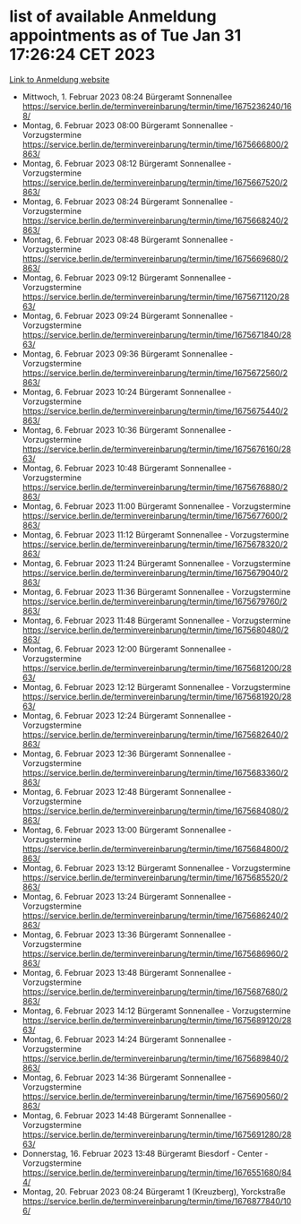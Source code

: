 # list of available Anmeldung appointments as of Tue Jan 31 17:26:24 CET 2023
[Link to Anmeldung website](https://service.berlin.de/terminvereinbarung/termin/tag.php?termin=0&anliegen[]=120686&dienstleisterlist=122210,122217,327316,122219,327312,122227,327314,122231,327346,122243,327348,122252,329742,122260,329745,122262,329748,122254,329751,122271,327278,122273,327274,122277,327276,330436,122280,327294,122282,327290,122284,327292,327539,122291,327270,122285,327266,122286,327264,122296,327268,150230,329760,122301,327282,122297,327286,122294,327284,122312,329763,122314,329775,122304,327330,122311,327334,122309,327332,122281,327352,122279,329772,122276,327324,122274,327326,122267,329766,122246,327318,122251,327320,122257,327322,122208,327298,122226,327300,121362,121364&herkunft=http%3A%2F%2Fservice.berlin.de%2Fdienstleistung%2F120686%2F)
- Mittwoch, 1. Februar 2023 08:24 Bürgeramt Sonnenallee https://service.berlin.de/terminvereinbarung/termin/time/1675236240/168/
- Montag, 6. Februar 2023 08:00 Bürgeramt Sonnenallee - Vorzugstermine https://service.berlin.de/terminvereinbarung/termin/time/1675666800/2863/
- Montag, 6. Februar 2023 08:12 Bürgeramt Sonnenallee - Vorzugstermine https://service.berlin.de/terminvereinbarung/termin/time/1675667520/2863/
- Montag, 6. Februar 2023 08:24 Bürgeramt Sonnenallee - Vorzugstermine https://service.berlin.de/terminvereinbarung/termin/time/1675668240/2863/
- Montag, 6. Februar 2023 08:48 Bürgeramt Sonnenallee - Vorzugstermine https://service.berlin.de/terminvereinbarung/termin/time/1675669680/2863/
- Montag, 6. Februar 2023 09:12 Bürgeramt Sonnenallee - Vorzugstermine https://service.berlin.de/terminvereinbarung/termin/time/1675671120/2863/
- Montag, 6. Februar 2023 09:24 Bürgeramt Sonnenallee - Vorzugstermine https://service.berlin.de/terminvereinbarung/termin/time/1675671840/2863/
- Montag, 6. Februar 2023 09:36 Bürgeramt Sonnenallee - Vorzugstermine https://service.berlin.de/terminvereinbarung/termin/time/1675672560/2863/
- Montag, 6. Februar 2023 10:24 Bürgeramt Sonnenallee - Vorzugstermine https://service.berlin.de/terminvereinbarung/termin/time/1675675440/2863/
- Montag, 6. Februar 2023 10:36 Bürgeramt Sonnenallee - Vorzugstermine https://service.berlin.de/terminvereinbarung/termin/time/1675676160/2863/
- Montag, 6. Februar 2023 10:48 Bürgeramt Sonnenallee - Vorzugstermine https://service.berlin.de/terminvereinbarung/termin/time/1675676880/2863/
- Montag, 6. Februar 2023 11:00 Bürgeramt Sonnenallee - Vorzugstermine https://service.berlin.de/terminvereinbarung/termin/time/1675677600/2863/
- Montag, 6. Februar 2023 11:12 Bürgeramt Sonnenallee - Vorzugstermine https://service.berlin.de/terminvereinbarung/termin/time/1675678320/2863/
- Montag, 6. Februar 2023 11:24 Bürgeramt Sonnenallee - Vorzugstermine https://service.berlin.de/terminvereinbarung/termin/time/1675679040/2863/
- Montag, 6. Februar 2023 11:36 Bürgeramt Sonnenallee - Vorzugstermine https://service.berlin.de/terminvereinbarung/termin/time/1675679760/2863/
- Montag, 6. Februar 2023 11:48 Bürgeramt Sonnenallee - Vorzugstermine https://service.berlin.de/terminvereinbarung/termin/time/1675680480/2863/
- Montag, 6. Februar 2023 12:00 Bürgeramt Sonnenallee - Vorzugstermine https://service.berlin.de/terminvereinbarung/termin/time/1675681200/2863/
- Montag, 6. Februar 2023 12:12 Bürgeramt Sonnenallee - Vorzugstermine https://service.berlin.de/terminvereinbarung/termin/time/1675681920/2863/
- Montag, 6. Februar 2023 12:24 Bürgeramt Sonnenallee - Vorzugstermine https://service.berlin.de/terminvereinbarung/termin/time/1675682640/2863/
- Montag, 6. Februar 2023 12:36 Bürgeramt Sonnenallee - Vorzugstermine https://service.berlin.de/terminvereinbarung/termin/time/1675683360/2863/
- Montag, 6. Februar 2023 12:48 Bürgeramt Sonnenallee - Vorzugstermine https://service.berlin.de/terminvereinbarung/termin/time/1675684080/2863/
- Montag, 6. Februar 2023 13:00 Bürgeramt Sonnenallee - Vorzugstermine https://service.berlin.de/terminvereinbarung/termin/time/1675684800/2863/
- Montag, 6. Februar 2023 13:12 Bürgeramt Sonnenallee - Vorzugstermine https://service.berlin.de/terminvereinbarung/termin/time/1675685520/2863/
- Montag, 6. Februar 2023 13:24 Bürgeramt Sonnenallee - Vorzugstermine https://service.berlin.de/terminvereinbarung/termin/time/1675686240/2863/
- Montag, 6. Februar 2023 13:36 Bürgeramt Sonnenallee - Vorzugstermine https://service.berlin.de/terminvereinbarung/termin/time/1675686960/2863/
- Montag, 6. Februar 2023 13:48 Bürgeramt Sonnenallee - Vorzugstermine https://service.berlin.de/terminvereinbarung/termin/time/1675687680/2863/
- Montag, 6. Februar 2023 14:12 Bürgeramt Sonnenallee - Vorzugstermine https://service.berlin.de/terminvereinbarung/termin/time/1675689120/2863/
- Montag, 6. Februar 2023 14:24 Bürgeramt Sonnenallee - Vorzugstermine https://service.berlin.de/terminvereinbarung/termin/time/1675689840/2863/
- Montag, 6. Februar 2023 14:36 Bürgeramt Sonnenallee - Vorzugstermine https://service.berlin.de/terminvereinbarung/termin/time/1675690560/2863/
- Montag, 6. Februar 2023 14:48 Bürgeramt Sonnenallee - Vorzugstermine https://service.berlin.de/terminvereinbarung/termin/time/1675691280/2863/
- Donnerstag, 16. Februar 2023 13:48 Bürgeramt Biesdorf - Center - Vorzugstermine https://service.berlin.de/terminvereinbarung/termin/time/1676551680/844/
- Montag, 20. Februar 2023 08:24 Bürgeramt 1 (Kreuzberg), Yorckstraße https://service.berlin.de/terminvereinbarung/termin/time/1676877840/106/
